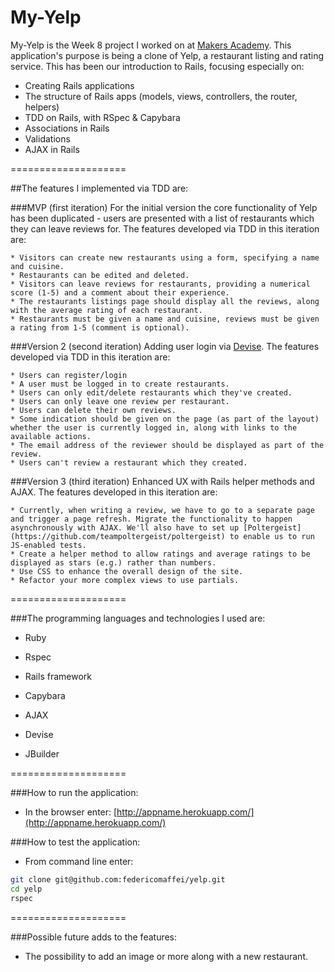 My-Yelp
====================

My-Yelp is the Week 8 project I worked on at [Makers Academy](http://www.makersacademy.com).
This application's purpose is being a clone of Yelp, a restaurant listing and rating service. This has been our introduction to Rails, focusing especially on:

* Creating Rails applications
* The structure of Rails apps (models, views, controllers, the router, helpers)
* TDD on Rails, with RSpec & Capybara
* Associations in Rails
* Validations
* AJAX in Rails

====================

##The features I implemented via TDD are:

###MVP (first iteration)
For the initial version the core functionality of Yelp has been duplicated - users are presented with a list of restaurants which they can leave reviews for. The features developed via TDD in this iteration are:

	* Visitors can create new restaurants using a form, specifying a name and cuisine.
	* Restaurants can be edited and deleted.
	* Visitors can leave reviews for restaurants, providing a numerical score (1-5) and a comment about their experience.
	* The restaurants listings page should display all the reviews, along with the average rating of each restaurant.
	* Restaurants must be given a name and cuisine, reviews must be given a rating from 1-5 (comment is optional).

###Version 2 (second iteration)
Adding user login via [Devise](https://github.com/makersacademy/Walkthroughs/blob/master/devise.md). The features developed via TDD in this iteration are:

	* Users can register/login
	* A user must be logged in to create restaurants.
	* Users can only edit/delete restaurants which they've created.
	* Users can only leave one review per restaurant.
	* Users can delete their own reviews.
	* Some indication should be given on the page (as part of the layout) whether the user is currently logged in, along with links to the available actions.
	* The email address of the reviewer should be displayed as part of the review.
	* Users can't review a restaurant which they created.

###Version 3 (third iteration)
Enhanced UX with Rails helper methods and AJAX. The features developed in this iteration are:

	* Currently, when writing a review, we have to go to a separate page and trigger a page refresh. Migrate the functionality to happen asynchronously with AJAX. We'll also have to set up [Poltergeist](https://github.com/teampoltergeist/poltergeist) to enable us to run JS-enabled tests.
    * Create a helper method to allow ratings and average ratings to be displayed as stars (e.g.) rather than numbers.
	* Use CSS to enhance the overall design of the site.
	* Refactor your more complex views to use partials.

====================

###The programming languages and technologies I used are:

  * Ruby

  * Rspec

  * Rails framework

  * Capybara

  * AJAX

  * Devise

  * JBuilder

====================

###How to run the application:

  * In the browser enter: [http://appname.herokuapp.com/](http://appname.herokuapp.com/)

###How to test the application:

  * From command line enter:
```bash
git clone git@github.com:federicomaffei/yelp.git
cd yelp
rspec
```

====================

###Possible future adds to the features:

 * The possibility to add an image or more along with a new restaurant.